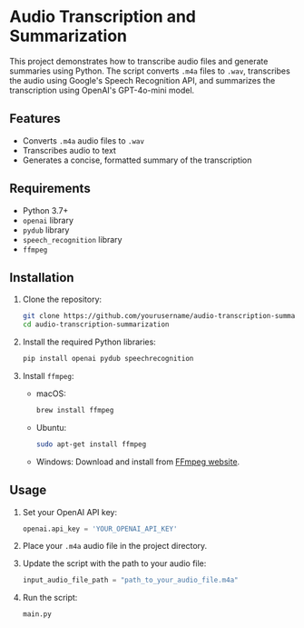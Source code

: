 # Audio Transcription and Summarization

This project demonstrates how to transcribe audio files and generate summaries using Python. The script converts `.m4a` files to `.wav`, transcribes the audio using Google's Speech Recognition API, and summarizes the transcription using OpenAI's GPT-4o-mini model.

## Features

- Converts `.m4a` audio files to `.wav`
- Transcribes audio to text
- Generates a concise, formatted summary of the transcription

## Requirements

- Python 3.7+
- `openai` library
- `pydub` library
- `speech_recognition` library
- `ffmpeg`

## Installation

1. Clone the repository:
    ```bash
    git clone https://github.com/yourusername/audio-transcription-summarization.git
    cd audio-transcription-summarization
    ```

2. Install the required Python libraries:
    ```bash
    pip install openai pydub speechrecognition
    ```

3. Install `ffmpeg`:
    - macOS:
        ```bash
        brew install ffmpeg
        ```
    - Ubuntu:
        ```bash
        sudo apt-get install ffmpeg
        ```
    - Windows:
        Download and install from [FFmpeg website](https://ffmpeg.org/download.html).

## Usage

1. Set your OpenAI API key:
    ```python
    openai.api_key = 'YOUR_OPENAI_API_KEY'
    ```

2. Place your `.m4a` audio file in the project directory.

3. Update the script with the path to your audio file:
    ```python
    input_audio_file_path = "path_to_your_audio_file.m4a"
    ```

4. Run the script:
    ```bash
    main.py
    ```
